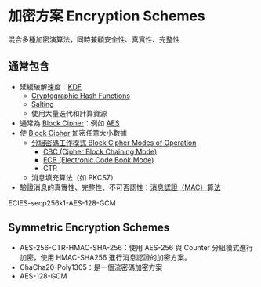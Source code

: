 # 加密方案 Encryption Schemes
混合多種加密演算法，同時兼顧安全性、真實性、完整性


## 通常包含
- 延緩破解速度：[KDF](KDF.md)
	- [Cryptographic Hash Functions](Cryptographic%20Hash%20Functions.md)
	- [Salting](Salting.md)
	- 使用大量迭代和計算資源
- 通常為 [Block Cipher](Block%20Cipher.md)：例如 [AES](演算法/AES.md)
- 使 [Block Cipher](Block%20Cipher.md) 加密任意大小數據
	- [分組密碼工作模式 Block Cipher Modes of Operation](分組密碼工作模式%20Block%20Cipher%20Modes%20of%20Operation.md)
		- [CBC (Cipher Block Chaining Mode)](CBC%20(Cipher%20Block%20Chaining%20Mode).md)
		- [ECB (Electronic Code Book Mode)](ECB%20(Electronic%20Code%20Book%20Mode).md)
		- CTR
	- 消息填充算法（如 PKCS7）
- 驗證消息的真實性、完整性、不可否認性：[消息認證（MAC）算法](消息認證（MAC）算法.md)

ECIES-secp256k1-AES-128-GCM

## Symmetric Encryption Schemes 
- AES-256-CTR-HMAC-SHA-256：使用 AES-256 與 Counter 分組模式進行加密，使用 HMAC-SHA256 進行消息認證的加密方案。
- ChaCha20-Poly1305：是一個流密碼加密方案
- AES-128-GCM

